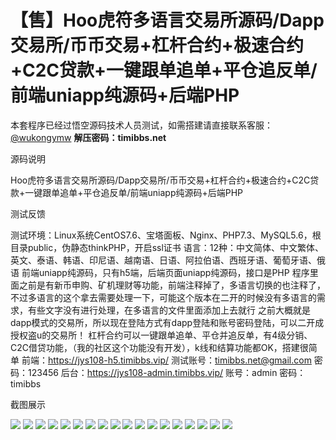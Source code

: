 # 【售】Hoo虎符多语言交易所源码/Dapp交易所/币币交易+杠杆合约+极速合约+C2C贷款+一键跟单追单+平仓追反单/前端uniapp纯源码+后端PHP

本套程序已经过悟空源码技术人员测试，如需搭建请直接联系客服：[@wukongymw](http://t.me/wukongymw)
**解压密码：timibbs.net**

源码说明

Hoo虎符多语言交易所源码/Dapp交易所/币币交易+杠杆合约+极速合约+C2C贷款+一键跟单追单+平仓追反单/前端uniapp纯源码+后端PHP

测试反馈

测试环境：Linux系统CentOS7.6、宝塔面板、Nginx、PHP7.3、MySQL5.6，根目录public，伪静态thinkPHP，开启ssl证书
语言：12种：中文简体、中文繁体、英文、泰语、韩语、印尼语、越南语、日语、阿拉伯语、西班牙语、葡萄牙语、俄语
前端uniapp纯源码，只有h5端，后端页面uniapp纯源码，接口是PHP
程序里面之前是有新币申购、矿机理财等功能，前端注释掉了，多语言切换的也注释了，不过多语言的这个拿去需要处理一下，可能这个版本在二开的时候没有多语言的需求，有些文字没有进行处理，在多语言的文件里面添加上去就行
之前大概就是dapp模式的交易所，所以现在登陆方式有dapp登陆和账号密码登陆，可以二开成授权盗u的交易所！
杠杆合约可以一键跟单追单、平仓并追反单，有4级分销、C2C借贷功能，（我的社区这个功能没有开发），k线和结算功能都OK，搭建很简单
前端：https://jys108-h5.timibbs.vip/
测试账号：timibbs.net@gmail.com
密码：123456
后台：https://jys108-admin.timibbs.vip/
账号：admin
密码：timibbs

截图展示

[![](https://wukongymw.com/wp-content/uploads/2024/05/901820cf38513b6.png)](https://wukongymw.com/wp-content/uploads/2024/05/901820cf38513b6.png)
[![](https://wukongymw.com/wp-content/uploads/2024/05/ec22a6f5f269240.png)](https://wukongymw.com/wp-content/uploads/2024/05/ec22a6f5f269240.png)
[![](https://wukongymw.com/wp-content/uploads/2024/05/16d2750610f3a8f.png)](https://wukongymw.com/wp-content/uploads/2024/05/16d2750610f3a8f.png)
[![](https://wukongymw.com/wp-content/uploads/2024/05/89cac9136590f52.png)](https://wukongymw.com/wp-content/uploads/2024/05/89cac9136590f52.png)
[![](https://wukongymw.com/wp-content/uploads/2024/05/3a1904803c69454.png)](https://wukongymw.com/wp-content/uploads/2024/05/3a1904803c69454.png)
[![](https://wukongymw.com/wp-content/uploads/2024/05/41c7b48b5a352c6.png)](https://wukongymw.com/wp-content/uploads/2024/05/41c7b48b5a352c6.png)
[![](https://wukongymw.com/wp-content/uploads/2024/05/df024b9f26dc147.png)](https://wukongymw.com/wp-content/uploads/2024/05/df024b9f26dc147.png)
[![](https://wukongymw.com/wp-content/uploads/2024/05/7b2940f7bf7b72e.png)](https://wukongymw.com/wp-content/uploads/2024/05/7b2940f7bf7b72e.png)
[![](https://wukongymw.com/wp-content/uploads/2024/05/d8e00f5693f1ad1.png)](https://wukongymw.com/wp-content/uploads/2024/05/d8e00f5693f1ad1.png)
[![](https://wukongymw.com/wp-content/uploads/2024/05/7ecb705d36868d1.png)](https://wukongymw.com/wp-content/uploads/2024/05/7ecb705d36868d1.png)
[![](https://wukongymw.com/wp-content/uploads/2024/05/a3942226a55796a.png)](https://wukongymw.com/wp-content/uploads/2024/05/a3942226a55796a.png)
[![](https://wukongymw.com/wp-content/uploads/2024/05/173eebaaa6005f1.png)](https://wukongymw.com/wp-content/uploads/2024/05/173eebaaa6005f1.png)
[![](https://wukongymw.com/wp-content/uploads/2024/05/b374df8263a1940.png)](https://wukongymw.com/wp-content/uploads/2024/05/b374df8263a1940.png)
[![](https://wukongymw.com/wp-content/uploads/2024/05/8de65a1f7dc5269.png)](https://wukongymw.com/wp-content/uploads/2024/05/8de65a1f7dc5269.png)
[![](https://wukongymw.com/wp-content/uploads/2024/05/02adb63054aa655.png)](https://wukongymw.com/wp-content/uploads/2024/05/02adb63054aa655.png)
[![](https://wukongymw.com/wp-content/uploads/2024/05/08f99f6d26fc2bd.png)](https://wukongymw.com/wp-content/uploads/2024/05/08f99f6d26fc2bd.png)
[![](https://wukongymw.com/wp-content/uploads/2024/05/de16570fac97b51.png)](https://wukongymw.com/wp-content/uploads/2024/05/de16570fac97b51.png)
[![](https://wukongymw.com/wp-content/uploads/2024/05/8763b893580cdb4.png)](https://wukongymw.com/wp-content/uploads/2024/05/8763b893580cdb4.png)